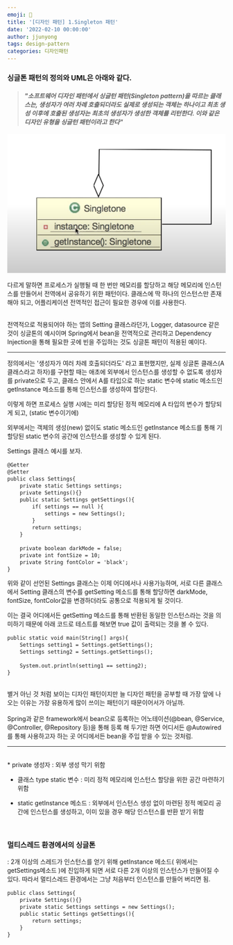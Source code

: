```yaml
---
emoji: 🧢
title: '[디자인 패턴] 1.Singleton 패턴'
date: '2022-02-10 00:00:00'
author: jjunyong
tags: design-pattern
categories: 디자인패턴
---
```


### 싱글톤 패턴의 정의와 UML은 아래와 같다.

> #### **_"소프트웨어 디자인 패턴에서 싱글턴 패턴(Singleton pattern)을 따르는 클래스는, 생성자가 여러 차례 호출되더라도 실제로 생성되는 객체는 하나이고 최초 생성 이후에 호출된 생성자는 최초의 생성자가 생성한 객체를 리턴한다. 이와 같은 디자인 유형을 싱글턴 패턴이라고 한다"_**

![image](./image.png)

다르게 말하면 프로세스가 실행될 때 한 번만 메모리를 할당하고 해당 메모리에 인스턴스를 만들어서 전역에서 공유하기 위한 패턴이다. 클래스에 딱 하나의 인스턴스만 존재해야 되고, 어플리케이션 전역적인 접근이 필요한 경우에 이를 사용한다.

<br>
전역적으로 적용되어야 하는 앱의 Setting 클래스라던가, Logger, datasource 같은 것이 싱글톤의 예시이며 Spring에서 bean을 전역적으로 관리하고 Dependency Injection을 통해 필요한 곳에 빈을 주입하는 것도 싱글톤 패턴이 적용된 예이다.

---

정의에서는 '생성자가 여러 차례 호출되더라도' 라고 표현했지만, 실제 싱글톤 클래스(A 클래스라고 하자)를 구현할 때는 애초에 외부에서 인스턴스를 생성할 수 없도록 생성자를 private으로 두고, 클래스 안에서 A를 타입으로 하는 static 변수에 static 메소드인 getInstance 메소드를 통해 인스턴스를 생성하여 할당한다.

이렇게 하면 프로세스 실행 시에는 미리 할당된 정적 메모리에 A 타입의 변수가 할당되게 되고, (static 변수이기에)

외부에서는 객체의 생성(new) 없이도 static 메소드인 getInstance 메소드를 통해 기 할당된 static 변수의 공간에 인스턴스를 생성할 수 있게 된다.
<br>

Settings 클래스 예시를 보자.

```
@Getter
@Setter
public class Settings{
    private static Settings settings;
    private Settings(){}
    public static Settings getSettings(){
        if( settings == null ){
            settings = new Settings();
        }
        return settings;
    }

    private boolean darkMode = false;
    private int fontSize = 10;
    private String fontColor = 'black';
}
```

위와 같이 선언된 Settings 클래스는 이제 어디에서나 사용가능하며, 서로 다른 클래스에서 Setting 클래스의 변수를 getSetting 메소드를 통해 할당하면 darkMode, fontSize, fontColor값을 변경하더라도 공통으로 적용되게 될 것이다.
<br>

이는 결국 어디에서든 getSetting 메소드를 통해 반환된 동일한 인스턴스라는 것을 의미하기 때문에 아래 코드로 테스트를 해보면 true 값이 출력되는 것을 볼 수 있다.

```
public static void main(String[] args){
    Settings setting1 = Settings.getSettings();
    Settings setting2 = Settings.getSettings();

    System.out.println(setting1 == setting2);
}
```

<br>
별거 아닌 것 처럼 보이는 디자인 패턴이지만 늘 디자인 패턴을 공부할 때 가장 앞에 나오는 이유는 가장 유용하게 많이 쓰이는 패턴이기 때문이어서가 아닐까.

<br>

<br>
Spring과 같은 framework에서 bean으로 등록하는 어노테이션(@bean, @Service, @Controller, @Repository 등)을 통해 등록 해 두기만 하면 어디서든 @Autowired 를 통해 사용하고자 하는 곳 어디에서든 bean을 주입 받을 수 있는 것처럼.

---

<br>
* private 생성자 : 외부 생성 막기 위함

- 클래스 type static 변수 : 미리 정적 메모리에 인스턴스 할당을 위한 공간 마련하기 위함

- static getInstance 메소드 : 외부에서 인스턴스 생성 없이 마련된 정적 메모리 공간에 인스턴스를 생성하고, 이미 있을 경우 해당 인스턴스를 반환 받기 위함

<br>

### 멀티스레드 환경에서의 싱글톤

: 2개 이상의 스레드가 인스턴스를 얻기 위해 getInstance 메소드( 위에서는 getSettings메소드 )에 진입하게 되면 서로 다른 2개 이상의 인스턴스가 만들어질 수 있다. 따라서 멀티스레드 환경에서는 그냥 처음부터 인스턴스를 만들어 버리면 됨.

```
public class Settings{
    private Settings(){}
    private static Settings settings = new Settings();
    public static Settings getSettings(){
        return settings;
    }
}
```
